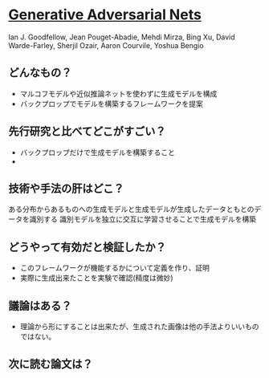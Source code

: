 # [Generative Adversarial Nets](https://papers.nips.cc/paper/5423-generative-adversarial-nets.pdf)
Ian J. Goodfellow, Jean Pouget-Abadie, Mehdi Mirza, Bing Xu, David Warde-Farley, Sherjil Ozair, Aaron Courvile, Yoshua Bengio

## どんなもの？
* マルコフモデルや近似推論ネットを使わずに生成モデルを構成
* バックプロップでモデルを構築するフレームワークを提案

## 先行研究と比べてどこがすごい？
* バックプロップだけで生成モデルを構築すること
* 

## 技術や手法の肝はどこ？
ある分布からあるものへの生成モデルと生成モデルが生成したデータともとのデータを識別する
識別モデルを独立に交互に学習させることで生成モデルを構築

## どうやって有効だと検証したか？
* このフレームワークが機能するかについて定義を作り、証明
* 実際に生成出来たことを実験で確認(精度は微妙)

## 議論はある？
* 理論から形にすることは出来たが、生成された画像は他の手法よりいいものではない。

## 次に読む論文は？
